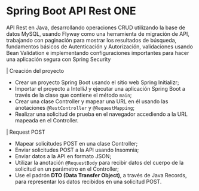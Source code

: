 # Spring Boot API Rest ONE

API Rest en Java, desarrollando operaciones CRUD utilizando la base de datos MySQL, usando Flyway como una herramienta de migración de API, trabajando con paginación para mostrar los resultados de búsqueda, fundamentos básicos de Autenticación y Autorización, validaciones usando Bean Validation e implementando configuraciones importantes para hacer una aplicación segura con Spring Security

| Creación del proyecto 

- Crear un proyecto Spring Boot usando el sitio web Spring Initializr;
- Importar el proyecto a IntelliJ y ejecutar una aplicación Spring Boot a través de la clase que contiene el método ```main```;
- Crear una clase Controller y mapear una URL en él usando las anotaciones ```@RestController``` y ```@RequestMapping```;
- Realizar una solicitud de prueba en el navegador accediendo a la URL mapeada en el Controller.

| Request POST

- Mapear solicitudes POST en una clase Controller;
- Enviar solicitudes POST a la API usando Insomnia;
- Enviar datos a la API en formato JSON;
- Utilizar la anotación ```@RequestBody``` para recibir datos del cuerpo de la solicitud en un parámetro en el Controller;
- Use el padrón <b>DTO (Data Transfer Object)</b>, a través de Java Records, para representar los datos recibidos en una solicitud POST.
